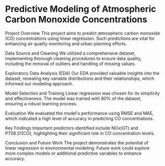 # Predictive Modeling of Atmospheric Carbon Monoxide Concentrations

Project Overview
This project aims to predict atmospheric carbon monoxide (CO) concentrations using linear regression. Such predictions are vital for enhancing air quality monitoring and urban planning efforts.

Data Source and Cleaning
We utilized a comprehensive dataset, implementing thorough cleaning procedures to ensure data quality, including the removal of outliers and handling of missing values.

Exploratory Data Analysis (EDA)
Our EDA provided valuable insights into the dataset, revealing key variable distributions and their relationships, which informed our modeling approach.

Model Selection and Training
Linear regression was chosen for its simplicity and effectiveness. The model was trained with 80% of the dataset, ensuring a robust learning process.

Evaluation
We evaluated the model's performance using RMSE and MAE, which indicated a high level of accuracy in predicting CO concentrations.

Key Findings
Important predictors identified include NOx(GT) and PT08.S1(CO), highlighting their significant role in CO concentration levels.

Conclusion and Future Work
The project demonstrates the potential of linear regression in environmental modeling. Future work could explore more complex models or additional predictive variables to enhance accuracy.

